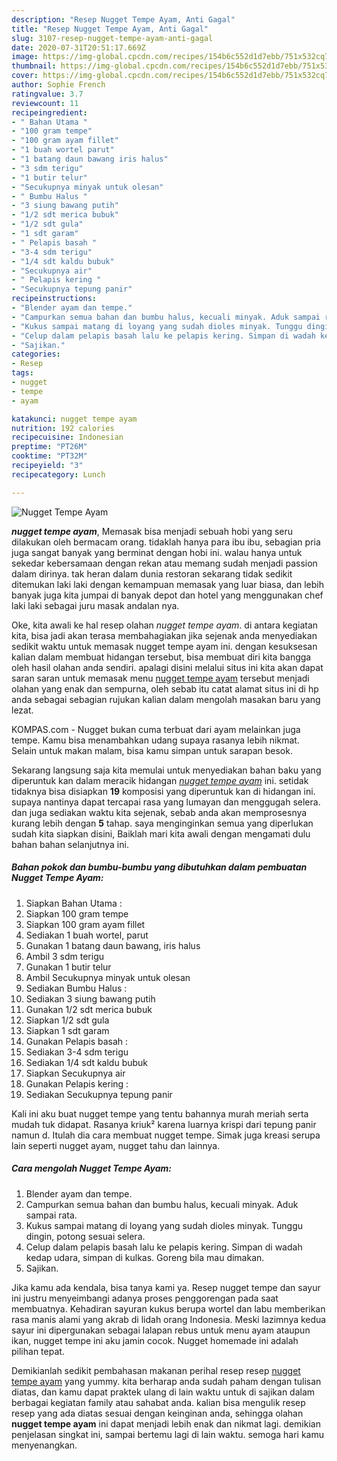 ```yaml
---
description: "Resep Nugget Tempe Ayam, Anti Gagal"
title: "Resep Nugget Tempe Ayam, Anti Gagal"
slug: 3107-resep-nugget-tempe-ayam-anti-gagal
date: 2020-07-31T20:51:17.669Z
image: https://img-global.cpcdn.com/recipes/154b6c552d1d7ebb/751x532cq70/nugget-tempe-ayam-foto-resep-utama.jpg
thumbnail: https://img-global.cpcdn.com/recipes/154b6c552d1d7ebb/751x532cq70/nugget-tempe-ayam-foto-resep-utama.jpg
cover: https://img-global.cpcdn.com/recipes/154b6c552d1d7ebb/751x532cq70/nugget-tempe-ayam-foto-resep-utama.jpg
author: Sophie French
ratingvalue: 3.7
reviewcount: 11
recipeingredient:
- " Bahan Utama "
- "100 gram tempe"
- "100 gram ayam fillet"
- "1 buah wortel parut"
- "1 batang daun bawang iris halus"
- "3 sdm terigu"
- "1 butir telur"
- "Secukupnya minyak untuk olesan"
- " Bumbu Halus "
- "3 siung bawang putih"
- "1/2 sdt merica bubuk"
- "1/2 sdt gula"
- "1 sdt garam"
- " Pelapis basah "
- "3-4 sdm terigu"
- "1/4 sdt kaldu bubuk"
- "Secukupnya air"
- " Pelapis kering "
- "Secukupnya tepung panir"
recipeinstructions:
- "Blender ayam dan tempe."
- "Campurkan semua bahan dan bumbu halus, kecuali minyak. Aduk sampai rata."
- "Kukus sampai matang di loyang yang sudah dioles minyak. Tunggu dingin, potong sesuai selera."
- "Celup dalam pelapis basah lalu ke pelapis kering. Simpan di wadah kedap udara, simpan di kulkas. Goreng bila mau dimakan."
- "Sajikan."
categories:
- Resep
tags:
- nugget
- tempe
- ayam

katakunci: nugget tempe ayam 
nutrition: 192 calories
recipecuisine: Indonesian
preptime: "PT26M"
cooktime: "PT32M"
recipeyield: "3"
recipecategory: Lunch

---
```



![Nugget Tempe Ayam](https://img-global.cpcdn.com/recipes/154b6c552d1d7ebb/751x532cq70/nugget-tempe-ayam-foto-resep-utama.jpg)

<b><i>nugget tempe ayam</i></b>, Memasak bisa menjadi sebuah hobi yang seru dilakukan oleh bermacam orang. tidaklah hanya para ibu ibu, sebagian pria juga sangat banyak yang berminat dengan hobi ini. walau hanya untuk sekedar kebersamaan dengan rekan atau memang sudah menjadi passion dalam dirinya. tak heran dalam dunia restoran sekarang tidak sedikit ditemukan laki laki dengan kemampuan memasak yang luar biasa, dan lebih banyak juga kita jumpai di banyak depot dan hotel yang menggunakan chef laki laki sebagai juru masak andalan nya.

Oke, kita awali ke hal resep olahan <i>nugget tempe ayam</i>. di antara kegiatan kita, bisa jadi akan terasa membahagiakan jika sejenak anda menyediakan sedikit waktu untuk memasak nugget tempe ayam ini. dengan kesuksesan kalian dalam membuat hidangan tersebut, bisa membuat diri kita bangga oleh hasil olahan anda sendiri. apalagi disini melalui situs ini kita akan dapat saran saran untuk memasak menu <u>nugget tempe ayam</u> tersebut menjadi olahan yang enak dan sempurna, oleh sebab itu catat alamat situs ini di hp anda sebagai sebagian rujukan kalian dalam mengolah masakan baru yang lezat.

KOMPAS.com - Nugget bukan cuma terbuat dari ayam melainkan juga tempe. Kamu bisa menambahkan udang supaya rasanya lebih nikmat. Selain untuk makan malam, bisa kamu simpan untuk sarapan besok.


Sekarang langsung saja kita memulai untuk menyediakan bahan baku yang diperuntuk kan dalam meracik hidangan <u><i>nugget tempe ayam</i></u> ini. setidak tidaknya bisa disiapkan <b>19</b> komposisi yang diperuntuk kan di hidangan ini. supaya nantinya dapat tercapai rasa yang lumayan dan menggugah selera. dan juga sediakan waktu kita sejenak, sebab anda akan memprosesnya kurang lebih dengan <b>5</b> tahap. saya menginginkan semua yang diperlukan sudah kita siapkan disini, Baiklah mari kita awali dengan mengamati dulu bahan bahan selanjutnya ini.

<!--inarticleads1-->

##### Bahan pokok dan bumbu-bumbu yang dibutuhkan dalam pembuatan Nugget Tempe Ayam:

1. Siapkan  Bahan Utama :
1. Siapkan 100 gram tempe
1. Siapkan 100 gram ayam fillet
1. Sediakan 1 buah wortel, parut
1. Gunakan 1 batang daun bawang, iris halus
1. Ambil 3 sdm terigu
1. Gunakan 1 butir telur
1. Ambil Secukupnya minyak untuk olesan
1. Sediakan  Bumbu Halus :
1. Sediakan 3 siung bawang putih
1. Gunakan 1/2 sdt merica bubuk
1. Siapkan 1/2 sdt gula
1. Siapkan 1 sdt garam
1. Gunakan  Pelapis basah :
1. Sediakan 3-4 sdm terigu
1. Sediakan 1/4 sdt kaldu bubuk
1. Siapkan Secukupnya air
1. Gunakan  Pelapis kering :
1. Sediakan Secukupnya tepung panir


Kali ini aku buat nugget tempe yang tentu bahannya murah meriah serta mudah tuk didapat. Rasanya kriuk² karena luarnya krispi dari tepung panir namun d. Itulah dia cara membuat nugget tempe. Simak juga kreasi serupa lain seperti nugget ayam, nugget tahu dan lainnya. 

<!--inarticleads2-->

##### Cara mengolah Nugget Tempe Ayam:

1. Blender ayam dan tempe.
1. Campurkan semua bahan dan bumbu halus, kecuali minyak. Aduk sampai rata.
1. Kukus sampai matang di loyang yang sudah dioles minyak. Tunggu dingin, potong sesuai selera.
1. Celup dalam pelapis basah lalu ke pelapis kering. Simpan di wadah kedap udara, simpan di kulkas. Goreng bila mau dimakan.
1. Sajikan.


Jika kamu ada kendala, bisa tanya kami ya. Resep nugget tempe dan sayur ini justru menyeimbangi adanya proses penggorengan pada saat membuatnya. Kehadiran sayuran kukus berupa wortel dan labu memberikan rasa manis alami yang akrab di lidah orang Indonesia. Meski lazimnya kedua sayur ini dipergunakan sebagai lalapan rebus untuk menu ayam ataupun ikan, nugget tempe ini aku jamin cocok. Nugget homemade ini adalah pilihan tepat. 

Demikianlah sedikit pembahasan makanan perihal resep resep <u>nugget tempe ayam</u> yang yummy. kita berharap anda sudah paham dengan tulisan diatas, dan kamu dapat praktek ulang di lain waktu untuk di sajikan dalam berbagai kegiatan family atau sahabat anda. kalian bisa mengulik resep resep yang ada diatas sesuai dengan keinginan anda, sehingga olahan <b>nugget tempe ayam</b> ini dapat menjadi lebih enak dan nikmat lagi. demikian penjelasan singkat ini, sampai bertemu lagi di lain waktu. semoga hari kamu menyenangkan.
